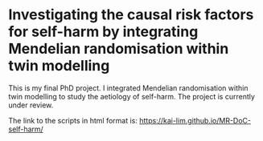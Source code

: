 # Investigating the causal risk factors for self-harm by integrating Mendelian randomisation within twin modelling

This is my final PhD project. I integrated Mendelian randomisation within twin modelling to study the aetiology of self-harm. The project is currently under review. 

The link to the scripts in html format is: https://kai-lim.github.io/MR-DoC-self-harm/ 

